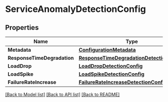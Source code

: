 # ServiceAnomalyDetectionConfig

## Properties

Name | Type | Description | Notes
------------ | ------------- | ------------- | -------------
**Metadata** | [**ConfigurationMetadata**](ConfigurationMetadata.md) |  | [optional] 
**ResponseTimeDegradation** | [**ResponseTimeDegradationDetectionConfig**](ResponseTimeDegradationDetectionConfig.md) |  | 
**LoadDrop** | [**LoadDropDetectionConfig**](LoadDropDetectionConfig.md) |  | [optional] 
**LoadSpike** | [**LoadSpikeDetectionConfig**](LoadSpikeDetectionConfig.md) |  | [optional] 
**FailureRateIncrease** | [**FailureRateIncreaseDetectionConfig**](FailureRateIncreaseDetectionConfig.md) |  | 

[[Back to Model list]](../README.md#documentation-for-models) [[Back to API list]](../README.md#documentation-for-api-endpoints) [[Back to README]](../README.md)


